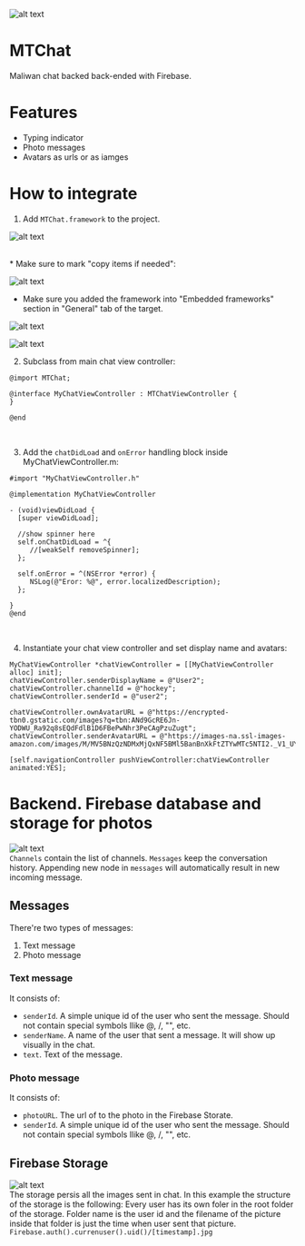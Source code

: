 ![alt text](https://www.dropbox.com/s/k0y1g9a6ea8an0b/logo.png?dl=1)
<br>
# MTChat
Maliwan chat backed back-ended with Firebase.
<br>
# Features
- Typing indicator
- Photo messages
- Avatars as urls or as iamges

# How to integrate

1. Add `MTChat.framework` to the project.

 ![alt text](https://www.dropbox.com/s/3evc6bqqq4dhtsd/mtchattestproj.png?dl=1)
 
<br>
 * Make sure to mark "copy items if needed":
 
 ![alt text](https://www.dropbox.com/s/vr8i48p7lbsqm8s/addframewok.png?dl=1)

 * Make sure you added the framework into "Embedded frameworks" section in "General" tab of the target.
 
 ![alt text](https://www.dropbox.com/s/9q8bt316hn3prf2/embeddedframeworks.png?dl=1)
 <br>
 
 ![alt text](https://www.dropbox.com/s/a2e5eg8ohzd1473/frameworkadded.png?dl=1)
 
2. Subclass from main chat view controller:
 ```
 @import MTChat;
 
 @interface MyChatViewController : MTChatViewController {
 }
 
 @end
```
<br>

3. Add the `chatDidLoad` and `onError` handling block inside MyChatViewController.m:

```
#import "MyChatViewController.h"

@implementation MyChatViewController

- (void)viewDidLoad {
  [super viewDidLoad];
  
  //show spinner here
  self.onChatDidLoad = ^{
     //[weakSelf removeSpinner];
  };
  
  self.onError = ^(NSError *error) {
     NSLog(@"Eror: %@", error.localizedDescription);
  };
  
}
@end
```
<br>

4. Instantiate your chat view controller and set display name and avatars:
```
MyChatViewController *chatViewController = [[MyChatViewController alloc] init];
chatViewController.senderDisplayName = @"User2";
chatViewController.channelId = @"hockey";
chatViewController.senderId = @"user2";
    
chatViewController.ownAvatarURL = @"https://encrypted-tbn0.gstatic.com/images?q=tbn:ANd9GcRE6Jn-YODWU_Ra92q8sEQdFdlB1D6FBePwNhr3PeCAgPzuZugt";
chatViewController.senderAvatarURL = @"https://images-na.ssl-images-amazon.com/images/M/MV5BNzQzNDMxMjQxNF5BMl5BanBnXkFtZTYwMTc5NTI2._V1_UY317_CR7,0,214,317_AL_.jpg";
    
[self.navigationController pushViewController:chatViewController animated:YES];
```
# Backend. Firebase database and storage for photos

![alt text](https://www.dropbox.com/s/e3weh8x3de7y4ff/firebasedatabase.png?dl=1)
<br>
`Channels` contain the list of channels. `Messages` keep the conversation history. Appending new node in `messages` will automatically result in new incoming message. 

## Messages
There're two types of messages:
1. Text message
2. Photo message

### Text message
It consists of:
* `senderId`. A simple unique id of the user who sent the message. Should not contain special symbols llike @, /, "", etc.
* `senderName`. A name of the user that sent a message. It will show up visually in the chat.
* `text`. Text of the message.

### Photo message
It consists of:
* `photoURL`. The url of to the photo in the Firebase Storate.
* `senderId`. A simple unique id of the user who sent the message. Should not contain special symbols llike @, /, "", etc.

## Firebase Storage
![alt text](https://www.dropbox.com/s/ok7xaw3szmk9k8b/firebasestorage.png?dl=1)
<br>
The storage persis all the images sent in chat. In this example the structure of the storage is the following:
Every user has its own foler in the root folder of the storage. Folder name is the user id and the filename of the picture inside that folder is just the time when user sent that picture.
`Firebase.auth().currenuser().uid()/[timestamp].jpg`
